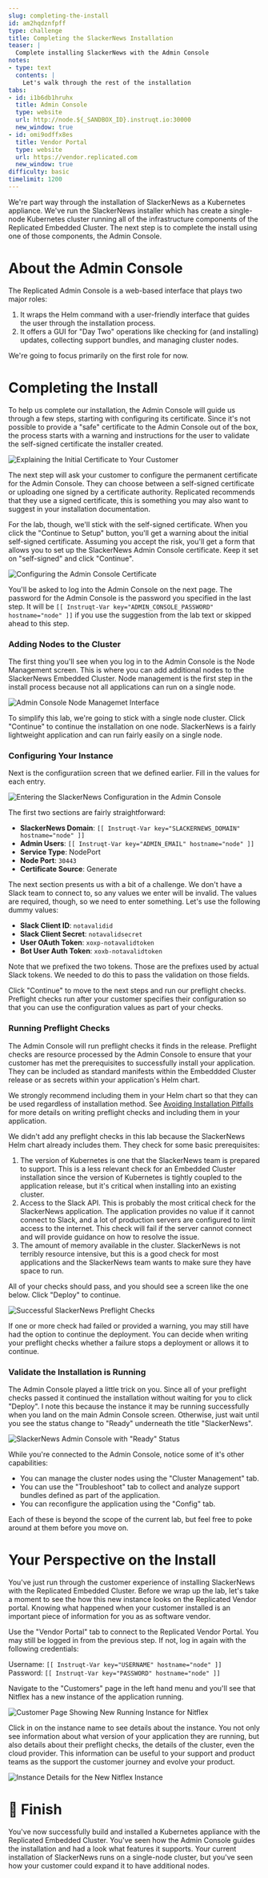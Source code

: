 ```yaml
---
slug: completing-the-install
id: am2hqdznfpff
type: challenge
title: Completing the SlackerNews Installation
teaser: |
  Complete installing SlackerNews with the Admin Console
notes:
- type: text
  contents: |
    Let's walk through the rest of the installation
tabs:
- id: i1b6db1hruhx
  title: Admin Console
  type: website
  url: http://node.${_SANDBOX_ID}.instruqt.io:30000
  new_window: true
- id: omi9odffx8es
  title: Vendor Portal
  type: website
  url: https://vendor.replicated.com
  new_window: true
difficulty: basic
timelimit: 1200
---
```


We're part way through the installation of SlackerNews as a Kubernetes
appliance. We've run the SlackerNews installer which has create a single-node
Kubernetes cluster running all of the infrastructure components of the
Replicated Embedded Cluster. The next step is to complete the install using
one of those components, the Admin Console.

About the Admin Console
=======================

The Replicated Admin Console is a web-based interface that plays two major
roles:

1. It wraps the Helm command with a user-friendly interface that guides the
   user through the installation process.
2. It offers a GUI for "Day Two" operations like checking for (and installing)
   updates, collecting support bundles, and managing cluster nodes.

We're going to focus primarily on the first role for now.

Completing the Install
=====================

To help us complete our installation, the Admin Console will guide us
through a few steps, starting with configuring its certificate. Since it's
not possible to provide a "safe" certificate to the Admin Console out of the
box, the process starts with a warning and instructions for the user to
validate the self-signed certificate the installer created.

![Explaining the Initial Certificate to Your Customer](../assets/certificate-warning.png)

The next step will ask your customer to configure the permanent certificate
for the Admin Console. They can choose between a self-signed certificate or
uploading one signed by a certificate authority. Replicated recommends that they use a
signed certificate, this is something you may also want to suggest in your
installation documentation.

For the lab, though, we'll stick with the self-signed certificate. When you
click the "Continue to Setup" button, you'll get a warning about the initial
self-signed certificate. Assuming you accept the risk, you'll get a form that
allows you to set up the SlackerNews Admin Console certificate. Keep it set on
"self-signed" and click "Continue".

![Configuring the Admin Console Certificate](../assets/certificate-configuration.png)

You'll be asked to log into the Admin Console on the next page. The password
for the Admin Console is the password you specified in the last step. It will
be `[[ Instruqt-Var key="ADMIN_CONSOLE_PASSWORD" hostname="node" ]]` if you use the suggestion
from the lab text or skipped ahead to this step.

### Adding Nodes to the Cluster

The first thing you'll see when you log in to the Admin Console is the Node
Management screen. This is where you can add additional nodes to the
SlackerNews Embedded Cluster. Node management is the first step in the install
process because not all applications can run on a single node.

![Admin Console Node Managemet Interface](../assets/node-management.png)

To simplify this lab, we're going to stick with a single node cluster. Click
"Continue" to continue the installation on one node. SlackerNews is a fairly
lightweight application and can run fairly easily on a single node.

### Configuring Your Instance

Next is the configuratiion screen that we defined earlier. Fill in the values
for each entry.

![Entering the SlackerNews Configuration in the Admin Console](../assets/providing-configuration.png)

The first two sections are fairly straightforward:

* **SlackerNews Domain**: `[[ Instruqt-Var key="SLACKERNEWS_DOMAIN" hostname="node" ]]`
* **Admin Users**: `[[ Instruqt-Var key="ADMIN_EMAIL" hostname="node" ]]`
* **Service Type**: NodePort
* **Node Port**: `30443`
* **Certificate Source**: Generate

The next section presents us with a bit of a challenge. We don't have a Slack
team to connect to, so any values we enter will be invalid. The values are
required, though, so we need to enter something. Let's use the following dummy
values:

* **Slack Client ID**: `notavalidid`
* **Slack Client Secret**: `notavalidsecret`
* **User OAuth Token**: `xoxp-notavalidtoken`
* **Bot User Auth Token**: `xoxb-notavalidtoken`

Note that we prefixed the two tokens. Those are the prefixes used by actual Slack
tokens. We needed to do this to pass the validation on those fields.

Click "Continue" to move to the next steps and run our preflight checks.
Preflight checks run after your customer specifies their configuration so that
you can use the configuration values as part of your checks.

### Running Preflight Checks

The Admin Console will run preflight checks it finds in the release. Preflight
checks are resource processed by the Admin Console to ensure that your
customer has met the prerequisites to successfully install your application.
They can be included as standard manifests within the Embeddded Cluster
release or as secrets within your application's Helm chart.

We strongly recommend including them in your Helm chart so that they can be
used regardless of installation method. See [Avoiding Installation
Pitfalls](https://play.instruqt.com/manage/replicated/tracks/avoiding-installation-pitfalls)
for more details on writing preflight checks and including them in your
application.

We didn't add any preflight checks in this lab because the SlackerNews Helm
chart already includes them. They check for some basic prerequisites:

1. The version of Kubernetes is one that the SlackerNews team is prepared to
   support. This is a less relevant check for an Embedded Cluster installation
   since the version of Kubernetes is tightly coupled to the application
   release, but it's critical when installing into an existing cluster.
2. Access to the Slack API. This is probably the most critical check for the
   SlackerNews application. The application provides no value if it cannot
   connect to Slack, and a lot of production servers are configured to limit
   access to the internet. This check will fail if the server cannot connect
   and will provide guidance on how to resolve the issue.
3. The amount of memory available in the cluster. SlackerNews is not terribly
   resource intensive, but this is a good check for most applications and the
   SlackerNews team wants to make sure they have space to run.

All of your checks should pass, and you should see a screen like the one
below. Click "Deploy" to continue.

![Successful SlackerNews Preflight Checks](../assets/successful-preflight-checks.png)

If one or more check had failed or provided a warning, you may still have had
the option to continue the deployment. You can decide when writing your
preflight checks whether a failure stops a deployment or allows it to
continue.

### Validate the Installation is Running

The Admin Console played a little trick on you. Since all of your preflight
checks passed it continued the installation without waiting for you to click
"Deploy". I note this because the instance it may be running successfully
when you land on the main Admin Console screen. Otherwise, just wait until you
see the status change to "Ready" underneath the title "SlackerNews".

![SlackerNews Admin Console with "Ready" Status](../assets/slackernews-admin-console-ready.png)

While you're connected to the Admin Console, notice some of it's other
capabilities:

* You can manage the cluster nodes using the "Cluster Management" tab.
* You can use the "Troubleshoot" tab to collect and analyze support bundles
  defined as part of the application.
* You can reconfigure the application using the "Config" tab.

Each of these is beyond the scope of the current lab, but feel free to poke
around at them before you move on.

Your Perspective on the Install
===============================

You've just run through the customer experience of installing SlackerNews with
the Replicated Embedded Cluster. Before we wrap up the lab, let's take a
moment to see the how this new instance looks on the Replicated Vendor portal.
Knowing what happened when your customer installed is an important piece of
information for you as as software vendor.

Use the "Vendor Portal" tab to connect to the Replicated Vendor Portal. You may
still be logged in from the previous step. If not, log in again
with the following credentials:

Username: `[[ Instruqt-Var key="USERNAME" hostname="node" ]]`<br/>
Password: `[[ Instruqt-Var key="PASSWORD" hostname="node" ]]`

Navigate to the "Customers" page in the left hand menu and you'll see that
Nitflex has a new instance of the application running.

![Customer Page Showing New Running Instance for Nitflex](../assets/new-nitflex-instance.png)

Click in on the instance name to see details about the instance. You not only
see information about what version of your application they are running, but
also details about their preflight checks, the details of the cluster, even
the cloud provider. This information can be useful to your support and product
teams as the support the customer journey and evolve your product.

![Instance Details for the New Nitflex Instance](../assets/new-nitflex-instance.png)

🏁 Finish
=========

You've now successfully build and installed a Kubernetes appliance with the
Replicated Embedded Cluster. You've seen how the Admin Console guides the
installation and had a look what features it supports. Your current
installation of SlackerNews runs on a single-node cluster, but you've seen how
your customer could expand it to have additional nodes.

